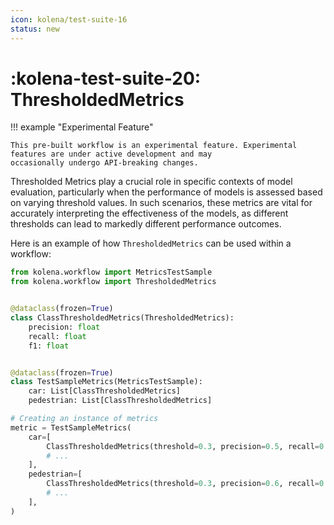 ```yaml
---
icon: kolena/test-suite-16
status: new
---
```


# :kolena-test-suite-20: ThresholdedMetrics

!!! example "Experimental Feature"

    This pre-built workflow is an experimental feature. Experimental features are under active development and may
    occasionally undergo API-breaking changes.

Thresholded Metrics play a crucial role in specific contexts of model evaluation, particularly when the performance
of models is assessed based on varying threshold values. In such scenarios, these metrics are vital for accurately
interpreting the effectiveness of the models, as different thresholds can lead to markedly different performance
outcomes.

Here is an example of how `ThresholdedMetrics` can be used within a workflow:

```python
from kolena.workflow import MetricsTestSample
from kolena.workflow import ThresholdedMetrics


@dataclass(frozen=True)
class ClassThresholdedMetrics(ThresholdedMetrics):
    precision: float
    recall: float
    f1: float


@dataclass(frozen=True)
class TestSampleMetrics(MetricsTestSample):
    car: List[ClassThresholdedMetrics]
    pedestrian: List[ClassThresholdedMetrics]

# Creating an instance of metrics
metric = TestSampleMetrics(
    car=[
        ClassThresholdedMetrics(threshold=0.3, precision=0.5, recall=0.8, f1=0.615),
        # ...
    ],
    pedestrian=[
        ClassThresholdedMetrics(threshold=0.3, precision=0.6, recall=0.9, f1=0.72),
        # ...
    ],
)
```
